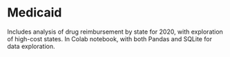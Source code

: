 # Medicaid
Includes analysis of drug reimbursement by state for 2020, with exploration of high-cost states. In Colab notebook, with both Pandas and SQLite for data exploration.
